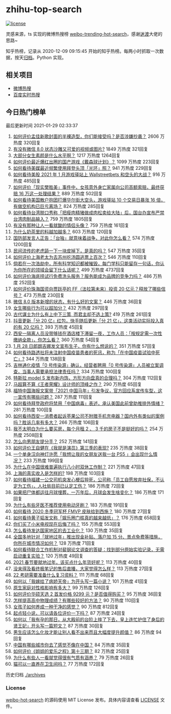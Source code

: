 # zhihu-top-search

[![license](https://img.shields.io/github/license/Arrackisarookie/zhihu-top-search)](https://github.com/Arrackisarookie/zhihu-top-search/blob/master/LICENSE)

灵感来源，ts 实现的微博热搜榜 [weibo-trending-hot-search](https://github.com/justjavac/weibo-trending-hot-search)，感谢[迷渡](https://github.com/justjavac)大佬的思路~

知乎热榜，记录从 2020-12-09 09:15:45 开始的知乎热榜。每两小时抓取一次数据，按天[归档](./archives)。Python 实现。

## 相关项目
+ [微博热搜](https://github.com/Arrackisarookie/weibo-hot-search)
+ [百度实时热搜](https://github.com/Arrackisarookie/baidu-hot-search)

## 今日热门榜单

<!-- Rank Begin -->

最后更新时间 2021-01-29 02:33:37

1. [如何评价孟佳新歌封面的半裸造型，你们能接受吗？是否涉嫌抄袭？](https://www.zhihu.com/question/441630051) 2606 万热度 320回复
1. [有没有微信 8.0 状态沙雕又可爱的视频或图片?](https://www.zhihu.com/question/441253090) 1849 万热度 321回复
1. [大部分女生素颜是什么水平啊？](https://www.zhihu.com/question/397929197) 1217 万热度 1264回复
1. [如何评价最近爆红出圈的国产游戏《戴森球计划》？](https://www.zhihu.com/question/423211989) 1099 万热度 223回复
1. [如何看待美媒最近频繁使用拜登头顶「光环」照？](https://www.zhihu.com/question/441616921) 941 万热度 229回复
1. [如何看待美股 2021 年 1 月游戏驿站上 Wallstreetbets 和空头的大战？](https://www.zhihu.com/question/441216506) 916 万热度 485回复
1. [如何评价「现实樊胜美」事件中，女孩意外身亡家属向公司高额索赔，最终获赔 16 万这一处理结果？](https://www.zhihu.com/question/441359694) 889 万热度 502回复
1. [如何看待美国散户抱团打爆华尔街大空头，游戏驿站 10 个交易日暴涨 16 倍，有做空机构已巨亏离场？](https://www.zhihu.com/question/441605142) 824 万热度 285回复
1. [如何看待台湾脱口秀称「把瘦肉精猪做成肉松卖给大陆」后，国台办宣布严禁台湾肉制品输入？](https://www.zhihu.com/question/441439053) 759 万热度 1805回复
1. [有没有那种让人一看就酸的情侣头像？](https://www.zhihu.com/question/432753689) 759 万热度 161回复
1. [为什么奶茶里的料越加越多？](https://www.zhihu.com/question/435709314) 603 万热度 120回复
1. [国防部发言人正告：「台独」就意味着战争，对此你怎么看？](https://www.zhihu.com/question/441675150) 574 万热度 1200回复
1. [民间流传的老虎舔一下一块皮掉下，是真的吗？](https://www.zhihu.com/question/440186147) 547 万热度 35回复
1. [如何评价上海老太为去苏州吃汤圆逃票上百次？](https://www.zhihu.com/question/441465968) 546 万热度 110回复
1. [倘若在一次浩劫中，所有科学知识都被摧毁，每门学科只能留存一句话，你认为你所在的领域会留下什么话呢？](https://www.zhihu.com/question/411131127) 499 万热度 4737回复
1. [如何评价海底捞试行免费洗头服务？服务能成为品牌的竞争力吗？](https://www.zhihu.com/question/441461715) 486 万热度 252回复
1. [如何评价珠海国资向贾跃亭的 FF（法拉第未来）投资 20 亿元？释放了哪些信号？](https://www.zhihu.com/question/441397631) 473 万热度 230回复
1. [微信 8.0 版本新增的状态，有什么好的文案？](https://www.zhihu.com/question/440539117) 446 万热度 36回复
1. [女生哪些行为可以超加分？](https://www.zhihu.com/question/440624376) 432 万热度 297回复
1. [古代谋士为什么有上中下三策, 而君主却不选上策?](https://www.zhihu.com/question/441374666) 419 万热度 261回复
1. [抖音更新「分 20 亿」红包，快手随后更新「分 21 亿」，这类活动实际投入真的有 20 亿吗？](https://www.zhihu.com/question/441453090) 393 万热度 45回复
1. [西安一隔离人员没带够钱在酒店楼下滞留一夜，工作人员：「按规定需一次性缴纳全款」，你怎么看？](https://www.zhihu.com/question/441416399) 360 万热度 54回复
1. [1 月 28 日郎朗吉娜发文宣布生子，你有什么想说的？](https://www.zhihu.com/question/441716137) 351 万热度 57回复
1. [如何看待路透社将未注射中国疫苗患者的死讯，称为「在中国疫苗试验中死亡」?](https://www.zhihu.com/question/441612344) 344 万热度 138回复
1. [吉林通化疫情「0 号传染源」确认，经营者聘用「0 号传染源」人员被立案调查，当事人需要承担法律责任吗？](https://www.zhihu.com/question/441649751) 334 万热度 100回复
1. [特斯拉 model S 发布新内饰，方形方向盘真的合理吗？](https://www.zhihu.com/question/441606052) 304 万热度 112回复
1. [马超算不算《王者荣耀》设计师的顶峰之作？](https://www.zhihu.com/question/406602884) 290 万热度 65回复
1. [福特中国海报文案带「2021 中国马年」引发争议，官方回应系宣传车型，这一宣传有哪些问题？](https://www.zhihu.com/question/441665170) 287 万热度 111回复
1. [如何看待拜登政府将禁用「中国病毒」表述，承认美国此前曾助推排外情绪？](https://www.zhihu.com/question/441439939) 281 万热度 100回复
1. [如何看待西安一消费者起诉苹果公司不附赠手机充电器？国内外有类似的案例吗？胜诉几率有多大？](https://www.zhihu.com/question/441619372) 266 万热度 106回复
1. [我不太明白为什么要买房，每个月租 2 、 3 千的房子不是挺好的吗？](https://www.zhihu.com/question/437461534) 254 万热度 2508回复
1. [怎么向男朋友提分手？](https://www.zhihu.com/question/327222167) 252 万热度 141回复
1. [如何评价王自健在《我就是演员》第三季的表现?](https://www.zhihu.com/question/434577571) 235 万热度 38回复
1. [一个单身汉向神灯许愿「我想让我的女朋友送我一台 PS5 」会出现什么情况？](https://www.zhihu.com/question/441177338) 233 万热度 199回复
1. [为什么在中国很难普遍执行八小时双休工作制？](https://www.zhihu.com/question/441330415) 221 万热度 47回复
1. [上海的真实收入是怎样的?](https://www.zhihu.com/question/35101882) 198 万热度 103回复
1. [如何看待福建一公交司机突发心梗后猝死，公司称「员工自愿放弃社保，不认定为工伤」，人社局目前已认定工伤？](https://www.zhihu.com/question/441617755) 186 万热度 72回复
1. [如果把尸体都运往月球埋葬，一万年后，月球会发生啥变化？](https://www.zhihu.com/question/434110772) 186 万热度 171回复
1. [为什么有些牙医不推荐使用电动牙刷？](https://www.zhihu.com/question/364359077) 183 万热度 191回复
1. [如何看待 2020 冬季冠军杯 FMVP 皮肤给到西施？](https://www.zhihu.com/question/441497175) 180 万热度 27回复
1. [如何看待黄子韬发文称「娱乐圈门槛真的越来越低」？](https://www.zhihu.com/question/441492754) 176 万热度 658回复
1. [你们买了小米电视现在后悔了吗？](https://www.zhihu.com/question/395770084) 155 万热度 553回复
1. [怎么看待发达国家地区的去工业化？](https://www.zhihu.com/question/440112836) 130 万热度 35回复
1. [全国多地针对「就地过年」推出现金补贴、落户加 15 分、景点免费等措施，你所在城市情况如何？](https://www.zhihu.com/question/441471973) 128 万热度 71回复
1. [如何看待联合工作机制对裴钢论文调查的答疑：找到部分原始实验记录，无需启动重复实验？](https://www.zhihu.com/question/441750359) 120 万热度 49回复
1. [2021 春节要就地过年，该买点什么年货好呢？](https://www.zhihu.com/question/441111150) 113 万热度 40回复
1. [没来得及看终极笔记的售后直播，大家觉得怎么样？](https://www.zhihu.com/question/441580139) 113 万热度 27回复
1. [22 考研需要准备什么复习资料？](https://www.zhihu.com/question/420570846) 111 万热度 68回复
1. [如何以「我嫁给了病娇天帝」为开头写一篇小说？](https://www.zhihu.com/question/430611077) 101 万热度 41回复
1. [原生家庭对性格影响有多大？](https://www.zhihu.com/question/441181610) 99 万热度 126回复
1. [如何评价华硕天选 2 首发价格 9299 元？是否值得购买？](https://www.zhihu.com/question/441264227) 95 万热度 36回复
1. [怎样提高高中物理成绩？有哪些较好的方法？](https://www.zhihu.com/question/20300295) 90 万热度 110回复
1. [女孩子如何养成一种干净的感觉？](https://www.zhihu.com/question/314591554) 90 万热度 812回复
1. [起点轻小说，可以请各位评价一下吗？](https://www.zhihu.com/question/441171007) 87 万热度 24回复
1. [如何以「我有孕的那日，从大殿前的台阶上摔了下去，皇上连忙护住了身后的贤王妃」开头写一篇短文？](https://www.zhihu.com/question/424583928) 87 万热度 30回复
1. [男生应该怎么化妆才能让别人看不出来而且大幅度提升颜值？](https://www.zhihu.com/question/29712127) 86 万热度 94回复
1. [中国有哪些城市你去了感觉不像在中国？](https://www.zhihu.com/question/441522495) 84 万热度 35回复
1. [如何评价《姐姐的爱乐之程》第十三期？](https://www.zhihu.com/question/441501689) 82 万热度 25回复
1. [为什么有些人一看就觉得很有气质有涵养？](https://www.zhihu.com/question/283957149) 79 万热度 26回复
1. [猫可以一直养在卫生间吗？](https://www.zhihu.com/question/439219924) 77 万热度 172回复
<!-- Rank End -->

历史归档 [./archives](./archives)

### License

[weibo-hot-search](https://github.com/Arrackisarookie/zhihu-top-search) 的源码使用 MIT License 发布。具体内容请查看 [LICENSE](./LICENSE) 文件。
